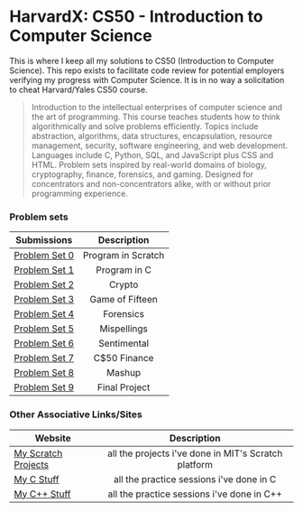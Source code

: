<!-- https://github.com/adam-p/markdown-here/wiki/Markdown-Cheatsheet -->

HarvardX: CS50 - Introduction to Computer Science
=================
This is where I keep all my solutions to CS50 (Introduction to Computer Science). This repo exists to facilitate code review for potential employers verifying my progress with Computer Science. It is in no way a solicitation to cheat Harvard/Yales CS50 course.  
>Introduction to the intellectual enterprises of computer science and the art of programming. This course teaches students how to think algorithmically and solve problems efficiently. Topics include abstraction, algorithms, data structures, encapsulation, resource management, security, software engineering, and web development. Languages include C, Python, SQL, and JavaScript plus CSS and HTML. Problem sets inspired by real-world domains of biology, cryptography, finance, forensics, and gaming. Designed for concentrators and non-concentrators alike, with or without prior programming experience.

### Problem sets
| Submissions        | Description           |
| ------------- |:--------------------:|
| [Problem Set 0](https://scratch.mit.edu/projects/164751294/)     | Program in Scratch |
| [Problem Set 1](https://github.com/glennlopez/CS50.HarvardX/tree/master/pset1)     | Program in C |
| [Problem Set 2](https://github.com/glennlopez/CS50.HarvardX/tree/master/pset2)     | Crypto |
| [Problem Set 3](https://github.com/glennlopez/CS50.HarvardX/tree/master/pset3)     | Game of Fifteen |
| [Problem Set 4](https://github.com/glennlopez/CS50.HarvardX/tree/master/pset4)     | Forensics |
| [Problem Set 5](https://github.com/glennlopez/CS50.HarvardX/tree/master/pset5)     | Mispellings |
| [Problem Set 6](https://github.com/glennlopez/CS50.HarvardX/tree/master/pset6)     | Sentimental |
| [Problem Set 7](https://github.com/glennlopez/CS50.HarvardX/tree/master/pset7)     | C$50 Finance |
| [Problem Set 8](https://github.com/glennlopez/CS50.HarvardX/tree/master/pset8)     | Mashup |
| [Problem Set 9](https://github.com/glennlopez/CS50.HarvardX/tree/master/final)     | Final Project |

### Other Associative Links/Sites
| Website        | Description           |
| ------------- |:--------------------:|
| [My Scratch Projects](https://scratch.mit.edu/users/glennlopez/)     | all the projects i've done in MIT's Scratch platform |
| [My C Stuff](https://github.com/glennlopez/Cpp.Playground/tree/master/c_practice)     | all the practice sessions i've done in C |
| [My C++ Stuff](https://github.com/glennlopez/Cpp.Playground/tree/master/cpp_practice)     | all the practice sessions i've done in C++ |

